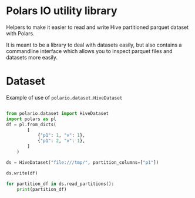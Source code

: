 Polars IO utility library
=================

Helpers to make it easier to read and write Hive partitioned parquet dataset with Polars.

It is meant to be a library to deal with datasets easily, but also contains a commandline interface
which allows you to inspect parquet files and datasets more easily.

Dataset
=======
Example of use of `polario.dataset.HiveDataset`
```python

from polario.dataset import HiveDataset
import polars as pl
df = pl.from_dicts(
        [
            {"p1": 1, "v": 1},
            {"p1": 2, "v": 1},
        ]
    )

ds = HiveDataset("file:///tmp/", partition_columns=["p1"])

ds.write(df)

for partition_df in ds.read_partitions():
    print(partition_df)

```
